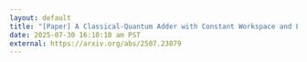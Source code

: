```yaml
---
layout: default
title: "[Paper] A Classical-Quantum Adder with Constant Workspace and Linear Gates"
date: 2025-07-30 16:10:10 am PST
external: https://arxiv.org/abs/2507.23079
---
```

